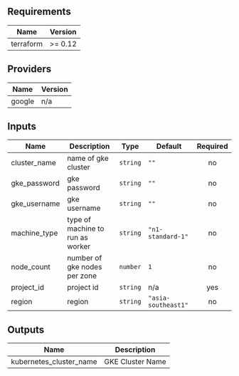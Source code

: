 ## Requirements

| Name | Version |
|------|---------|
| terraform | >= 0.12 |

## Providers

| Name | Version |
|------|---------|
| google | n/a |

## Inputs

| Name | Description | Type | Default | Required |
|------|-------------|------|---------|:--------:|
| cluster\_name | name of gke cluster | `string` | `""` | no |
| gke\_password | gke password | `string` | `""` | no |
| gke\_username | gke username | `string` | `""` | no |
| machine\_type | type of machine to run as worker | `string` | `"n1-standard-1"` | no |
| node\_count | number of gke nodes per zone | `number` | `1` | no |
| project\_id | project id | `string` | n/a | yes |
| region | region | `string` | `"asia-southeast1"` | no |

## Outputs

| Name | Description |
|------|-------------|
| kubernetes\_cluster\_name | GKE Cluster Name |

